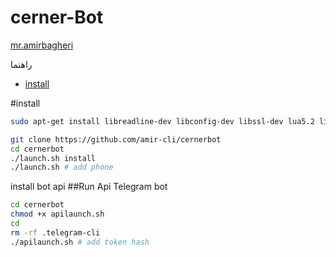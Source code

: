 # <b>cerner-Bot</b>

[mr.amirbagheri](https://telegram.me/mrcliapi)



راهنما
- [install](#install)


#install 

```sh
sudo apt-get install libreadline-dev libconfig-dev libssl-dev lua5.2 liblua5.2-dev lua-socket lua-sec lua-expat libevent-dev make unzip git redis-server autoconf g++ libjansson-dev libpython-dev expat libexpat1-dev
```
```sh
git clone https://github.com/amir-cli/cernerbot
cd cernerbot
./launch.sh install 
./launch.sh # add phone
```


install bot api
##Run Api Telegram bot 

```sh
cd cernerbot
chmod +x apilaunch.sh
cd 
rm -rf .telegram-cli
./apilaunch.sh # add token hash
